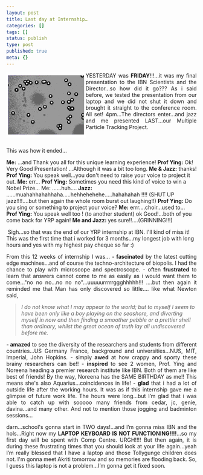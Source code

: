 ```yaml
---
layout: post
title: Last day at Internship…
categories: []
tags: []
status: publish
type: post
published: true
meta: {}
---
```

<p align="justify"><img border="0" align="left" width="210" src="/img/mutiple_tracking.gif" height="172" style="width: 210px; height: 172px" />YESTERDAY was <strong>FRIDAY</strong>!!!...it was my final presentation to the IBN Scientists and the Director...so how did it go??? As i said before, we tested the presentation from our laptop and we did not shut it down and brought it straight to the conference room. All set! 4pm...The directors enter...and jazz and me presented LAST...our Multiple Particle Tracking Project.</p>
<p align="justify">&nbsp;</p>
This was how it ended...

<strong>Me:</strong> ...and Thank you all for this unique learning experience!
<strong>Prof Ying:</strong> Ok! Very Good Presentation! ...Although it was a bit too long.
<strong>Me &amp; Jazz:</strong> thanks!
<strong>Prof Ying:</strong> You speak well...you don't need to raise your voice to project it out.
<strong>Me:</strong> err...
<strong>Prof Ying:</strong> Sometimes you need this kind of voice to win a Nobel Prize...
Me: ......huh....
<strong>Jazz:</strong> ......muahahhahahhaha.....hehhehehehe.....hahahahah !!!!
(SHUT UP jazz!!!!....but then again the whole room burst out laughing!!)
<strong>Prof Ying:</strong> Do you sing or something to project your voice?
<strong>Me:</strong> errr....choir...used to...
<strong>Prof Ying:</strong> You speak well too ! (to another student) ok Good!...both of you come back for YRP again!
<strong>Me and Jazz: </strong>yes sure!!....(GRINNING!!!)

 Sigh...so that was the end of our YRP internship at IBN. I'll kind of miss it! This was the first time that i worked for 3 months...my longest job with long hours and yes with my highest pay cheque so far :)

<p align="justify">From this 12 weeks of internship I was...
<strong>- fascinated</strong> by the latest cutting edge machines...and of course the techno-architecture of biopolis. I had the chance to play with microscope and spectroscope.
- often <strong>frustrated</strong> to learn that answers cannot come to me as easily as i would want them to come..."no no no...no no no"...uuuuurrrrrggghhhhh!!! ....but then again it reminded me that Man has only discovered so little....
like what Newton said,
<blockquote><em>I do not know what I may appear to the world; but to myself I seem to have been only like a boy playing on the seashore, and diverting myself in now and then finding a smoother pebble or a prettier shell than ordinary, whilst the great ocean of truth lay all undiscovered before me. </em></blockquote>
<p align="justify"><strong>- amazed</strong> to see the diversity of the researchers and students from different countries...US Germany France, background and universities...NUS, MIT, Imperial, John Hopkins.
- simply <strong>awed</strong> at how crappy and sporty these brainy researchers can be!!
- <strong>inspired</strong> to see 2 women, Prof. Ying and Noreena heading a premier research institute like IBN. Both of them are like best of friends! By the way, Noreena has the SAME BIRTHDAY as me!! This means she's also Aquarius...coincidences in life!
- <strong>glad</strong> that i had a lot of outside life after the working hours. It was as if this internship gave me a glimpse of future work life. The hours were long...but I’m glad that i was able to catch up with sooooo many friends from cedar, jc, genie, davina...and many other. And not to mention those jogging and badminton sessions...
<p align="justify">darn...school's gonna start in TWO days!...and I’m gonna miss IBN and the hols...Right now my <strong>LAPTOP KEYBOARD IS NOT FUNCTIONING!!!!</strong>...so my first day will be spent with Comp Centre. URGH!!!! But then again, it is during these frustrating times that you should look at your life again...yeah I’m really blessed that I have a laptop and those Tollygunge children does not. I'm gonna meet Akriti tomorrow and so memories are flooding back. So, I guess this laptop is not a problem...I’m gonna get it fixed soon.</p>
